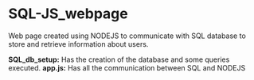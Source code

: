 # SQL-JS_webpage
Web page created using NODEJS to communicate with SQL database to store and retrieve information about users.


**SQL_db_setup:** Has the creation of the database and some queries executed.
**app.js:** Has all the communication between SQL and NODEJS
